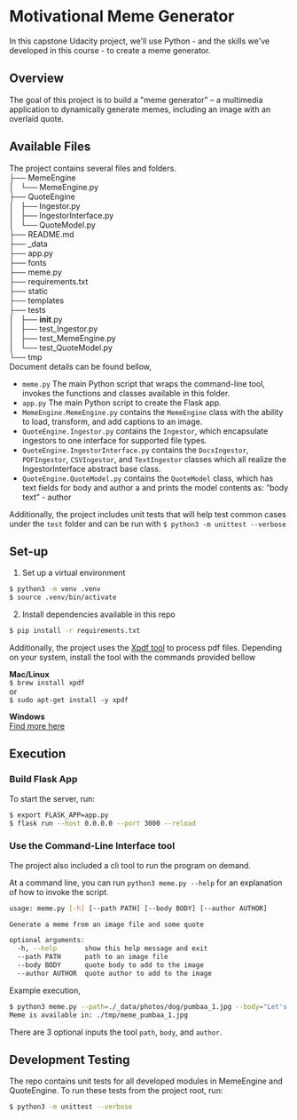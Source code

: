 # Motivational Meme Generator

In this capstone Udacity project, we'll use Python - and the skills we've developed in this course - to create a meme generator.

## Overview

The goal of this project is to build a "meme generator" – a multimedia application to dynamically generate memes, including an image with an overlaid quote.

## Available Files
The project contains several files and folders.  
├── MemeEngine  
│   └── MemeEngine.py  
├── QuoteEngine  
│   ├── Ingestor.py  
│   ├── IngestorInterface.py  
│   └── QuoteModel.py  
├── README.md  
├── _data  
├── app.py  
├── fonts  
├── meme.py  
├── requirements.txt  
├── static  
├── templates  
├── tests  
│   ├── __init__.py  
│   ├── test_Ingestor.py  
│   ├── test_MemeEngine.py  
│   └── test_QuoteModel.py  
└── tmp   
Document details can be found bellow, 
* `meme.py` The main Python script that wraps the command-line tool, invokes the functions and classes available in this folder.
* `app.py` The main Python script to create the Flask app.  
* `MemeEngine.MemeEngine.py` contains the `MemeEngine` class with the ability to load, transform, and add captions to an image.
* `QuoteEngine.Ingestor.py` contains the `Ingestor`, which encapsulate ingestors to one interface for supported file types.
* `QuoteEngine.IngestorInterface.py` contains the `DocxIngestor`, `PDFIngestor`, `CSVIngestor`, and `TextIngestor` classes
which all realize the IngestorInterface abstract base class.
* `QuoteEngine.QuoteModel.py` contains the `QuoteModel` class, which has text fields for body and author a and prints the model contents as: ”body text” - author

Additionally, the project includes unit tests that will help test common cases under the `test` folder and can be run with `$ python3 -m unittest --verbose`

## Set-up
1. Set up a virtual environment
```bash
$ python3 -m venv .venv
$ source .venv/bin/activate
```
2. Install dependencies available in this repo
```bash
$ pip install -r requirements.txt
```
Additionally, the project uses the [Xpdf tool](https://www.xpdfreader.com/index.html) to process pdf files. Depending on your system, install the tool with the commands provided bellow

**Mac/Linux**  
```$ brew install xpdf```  
or  
```$ sudo apt-get install -y xpdf``` 

**Windows**  
[Find more here](https://www.xpdfreader.com/download.html)

## Execution
### Build Flask App
To start the server, run:
```bash
$ export FLASK_APP=app.py
$ flask run --host 0.0.0.0 --port 3000 --reload
```
### Use the Command-Line Interface tool
The project also included a cli tool to run the program on demand.

At a command line, you can run `python3 meme.py --help` for an explanation of how to invoke the script.
```bash
usage: meme.py [-h] [--path PATH] [--body BODY] [--author AUTHOR]

Generate a meme from an image file and some quote

optional arguments:
  -h, --help       show this help message and exit
  --path PATH      path to an image file
  --body BODY      quote body to add to the image
  --author AUTHOR  quote author to add to the image
```
Example execution,
```bash
$ python3 meme.py --path=./_data/photos/dog/pumbaa_1.jpg --body="Let's go 49ers" --author=Pumbaa
Meme is available in: ./tmp/meme_pumbaa_1.jpg
```
There are 3 optional inputs the tool `path`, `body`, and `author`.

## Development Testing
The repo contains unit tests for all developed modules in MemeEngine and QuoteEngine. To run these tests from the project root, run:
```bash
$ python3 -m unittest --verbose
```
